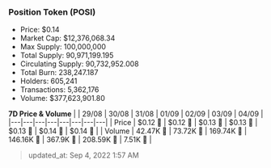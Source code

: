 
  ### Position Token (POSI)
  - Price: $0.14
  - Market Cap: $12,376,068.34
  - Max Supply: 100,000,000
  - Total Supply: 90,971,199.195
  - Circulating Supply: 90,732,952.008
  - Total Burn: 238,247.187
  - Holders: 605,241
  - Transactions: 5,362,176
  - Volume: $377,623,901.80

  **7D Price & Volume**
  | | 29&#x2F;08 | 30&#x2F;08 | 31&#x2F;08 | 01&#x2F;09 | 02&#x2F;09 | 03&#x2F;09 | 04&#x2F;09 |
  |---|---|---|---|---|---|---|---|
  | Price | $0.12 🔻 | $0.12 🔻 | $0.13 🚀 | $0.13 🔻 | $0.13 🚀 | $0.14 🚀 | $0.14 🚀 |
  | Volume | 42.47K 🔻 | 73.72K 🚀 | 169.74K 🚀 | 146.16K 🔻 | 367.9K 🚀 | 208.59K 🔻 | 7.51K 🔻 |

  > updated_at: Sep 4, 2022 1:57 AM
